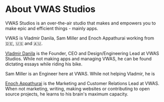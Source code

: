 # About VWAS Studios

VWAS Studios is an over-the-air studio that makes and empowers you to make epic and efficient things - mainly apps.

VWAS is Vladmir Danila, Sam Miller and Enoch Appathurai working from 🇩🇪, 🇺🇸 and 🇦🇺.

[Vladmir Danila](http://twitter.com/DanilaVladi) is the Founder, CEO and Design/Engineering Lead at VWAS Studios. While not making apps and managing VWAS, he can be found dictating essays while riding his bike.

Sam Miller is an Engineer here at VWAS. While not helping Vladmir, he is 

[Enoch Appathurai](http://twitter.com/enociz) is the Marketing and Customer Relations Lead at VWAS. When not marketing, writing, making websites or contributing to open source projects, he learns to his brain's maximum capacity.